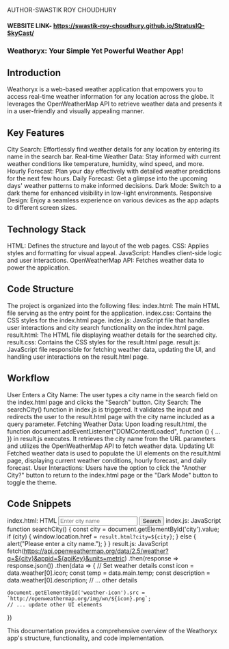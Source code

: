 AUTHOR-SWASTIK ROY CHOUDHURY
#### WEBSITE LINK- https://swastik-roy-choudhury.github.io/StratusIQ-SkyCast/

### Weathoryx: Your Simple Yet Powerful Weather App!

## Introduction
Weathoryx is a web-based weather application that empowers you to access real-time weather information for any location across the globe. It leverages the OpenWeatherMap API to retrieve weather data and presents it in a user-friendly and visually appealing manner.

## Key Features
 City Search: Effortlessly find weather details for any location by entering its name in the search bar.
Real-time Weather Data: Stay informed with current weather conditions like temperature, humidity, wind speed, and more.
Hourly Forecast: Plan your day effectively with detailed weather predictions for the next few hours.
Daily Forecast: Get a glimpse into the upcoming days' weather patterns to make informed decisions.
Dark Mode: Switch to a dark theme for enhanced visibility in low-light environments.
Responsive Design: Enjoy a seamless experience on various devices as the app adapts to different screen sizes.

## Technology Stack
 HTML: Defines the structure and layout of the web pages.
CSS: Applies styles and formatting for visual appeal.
JavaScript: Handles client-side logic and user interactions.
OpenWeatherMap API: Fetches weather data to power the application.

## Code Structure
The project is organized into the following files:
index.html: The main HTML file serving as the entry point for the application.
index.css: Contains the CSS styles for the index.html page.
index.js: JavaScript file that handles user interactions and city search functionality on the index.html page.
result.html: The HTML file displaying weather details for the searched city.
result.css: Contains the CSS styles for the result.html page.
result.js: JavaScript file responsible for fetching weather data, updating the UI, and handling user interactions on the result.html page.

## Workflow
 User Enters a City Name: The user types a city name in the search field on the index.html page and clicks the "Search" button.
City Search: The searchCity() function in index.js is triggered. It validates the input and redirects the user to the result.html page with the city name included as a query parameter.
Fetching Weather Data: Upon loading result.html, the function document.addEventListener("DOMContentLoaded", function () { ... }) in result.js executes. It retrieves the city name from the URL parameters and utilizes the OpenWeatherMap API to fetch weather data.
Updating UI: Fetched weather data is used to populate the UI elements on the result.html page, displaying current weather conditions, hourly forecast, and daily forecast.
User Interactions: Users have the option to click the "Another City?" button to return to the index.html page or the "Dark Mode" button to toggle the theme.


## Code Snippets
index.html:
HTML
<input type="text" id="city" placeholder="Enter city name">
<button onclick="searchCity()">Search</button>
index.js:
JavaScript
function searchCity() {
  const city = document.getElementById('city').value;
  if (city) {
    window.location.href = `result.html?city=${city}`;
  } else {
    alert("Please enter a city name.");
  }
}
result.js:
JavaScript
fetch(https://api.openweathermap.org/data/2.5/weather?q=${city}&appid=${apiKey}&units=metric)
  .then(response => response.json())
  .then(data => {
    // Set    weather details
    const icon = data.weather[0].icon;
    const temp = data.main.temp;
    const description = data.weather[0].description;
    // ... other details

    document.getElementById('weather-icon').src = `http://openweathermap.org/img/wn/${icon}.png`;
    // ... update other UI elements
  })


This documentation provides a comprehensive overview of the Weathoryx app's structure, functionality, and code implementation.

